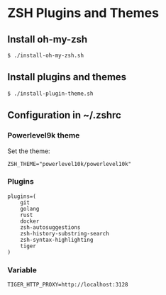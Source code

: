 # ZSH Plugins and Themes


## Install oh-my-zsh

```
$ ./install-oh-my-zsh.sh
```


## Install plugins and themes

```
$ ./install-plugin-theme.sh
```


## Configuration in ~/.zshrc


### Powerlevel9k theme

Set the theme:

```shell
ZSH_THEME="powerlevel10k/powerlevel10k"
```


### Plugins

```shell
plugins=(
    git
    golang
    rust
    docker
    zsh-autosuggestions
    zsh-history-substring-search
    zsh-syntax-highlighting
    tiger
)
```


### Variable

```shell
TIGER_HTTP_PROXY=http://localhost:3128
```
